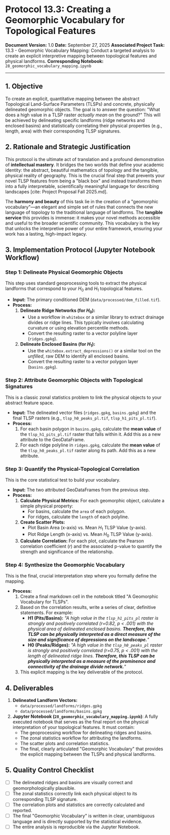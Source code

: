 # Protocol 13.3: Creating a Geomorphic Vocabulary for Topological Features

**Document Version:** 1.0
**Date:** September 27, 2025
**Associated Project Task:** 13.3 - Geomorphic Vocabulary Mapping: Conduct a targeted analysis to create an explicit interpretive mapping between topological features and physical landforms.
**Corresponding Notebook:** `28_geomorphic_vocabulary_mapping.ipynb`

---

## 1. Objective

To create an explicit, quantitative mapping between the abstract Topological Land-Surface Parameters (TLSPs) and concrete, physically delineated geomorphic objects. The goal is to answer the question: "What does a high value in a TLSP raster *actually mean* on the ground?" This will be achieved by delineating specific landforms (ridge networks and enclosed basins) and statistically correlating their physical properties (e.g., length, area) with their corresponding TLSP signatures.

## 2. Rationale and Strategic Justification

This protocol is the ultimate act of translation and a profound demonstration of **intellectual mastery**. It bridges the two worlds that define your academic identity: the abstract, beautiful mathematics of topology and the tangible, physical reality of geography. This is the crucial final step that prevents your novel TLSP features from being a "black box" and instead transforms them into a fully interpretable, scientifically meaningful language for describing landscapes [cite: Project Proposal Fall 2025.md].

The **harmony and beauty** of this task lie in the creation of a "geomorphic vocabulary"—an elegant and simple set of rules that connects the new language of topology to the traditional language of landforms. The **tangible service** this provides is immense: it makes your novel methods accessible and useful to the broader scientific community. This vocabulary is the key that unlocks the interpretive power of your entire framework, ensuring your work has a lasting, high-impact legacy.

## 3. Implementation Protocol (Jupyter Notebook Workflow)

### Step 1: Delineate Physical Geomorphic Objects
This step uses standard geoprocessing tools to extract the physical landforms that correspond to your $H_0$ and $H_1$ topological features.

* **Input:** The primary conditioned DEM (`data/processed/dem_filled.tif`).
* **Process:**
    1.  **Delineate Ridge Networks (for $H_0$):**
        * Use a workflow in `whitebox` or a similar library to extract drainage divides or ridge lines. This typically involves calculating curvature or using elevation percentile methods.
        * Convert the resulting raster to a vector polyline layer (`ridges.gpkg`).
    2.  **Delineate Enclosed Basins (for $H_1$):**
        * Use the `whitebox.extract_depressions()` or a similar tool on the *unfilled*, raw DEM to identify all enclosed basins.
        * Convert the resulting raster to a vector polygon layer (`basins.gpkg`).

### Step 2: Attribute Geomorphic Objects with Topological Signatures
This is a classic zonal statistics problem to link the physical objects to your abstract feature space.

* **Input:** The delineated vector files (`ridges.gpkg`, `basins.gpkg`) and the final TLSP rasters (e.g., `tlsp_h0_peaks_pl.tif`, `tlsp_h1_pits_pl.tif`).
* **Process:**
    1.  For each basin polygon in `basins.gpkg`, calculate the **mean value** of the `tlsp_h1_pits_pl.tif` raster that falls within it. Add this as a new attribute to the GeoDataFrame.
    2.  For each ridge polyline in `ridges.gpkg`, calculate the **mean value** of the `tlsp_h0_peaks_pl.tif` raster along its path. Add this as a new attribute.

### Step 3: Quantify the Physical-Topological Correlation
This is the core statistical test to build your vocabulary.

* **Input:** The two attributed GeoDataFrames from the previous step.
* **Process:**
    1.  **Calculate Physical Metrics:** For each geomorphic object, calculate a simple physical property:
        * For basins, calculate the `area` of each polygon.
        * For ridges, calculate the `length` of each polyline.
    2.  **Create Scatter Plots:**
        * Plot Basin Area (x-axis) vs. Mean $H_1$ TLSP Value (y-axis).
        * Plot Ridge Length (x-axis) vs. Mean $H_0$ TLSP Value (y-axis).
    3.  **Calculate Correlation:** For each plot, calculate the Pearson correlation coefficient ($r$) and the associated p-value to quantify the strength and significance of the relationship.



### Step 4: Synthesize the Geomorphic Vocabulary
This is the final, crucial interpretation step where you formally define the mapping.

* **Process:**
    1.  Create a final markdown cell in the notebook titled "A Geomorphic Vocabulary for TLSPs".
    2.  Based on the correlation results, write a series of clear, definitive statements. For example:
        * **H1 (Pits/Basins):** *"A high value in the `tlsp_h1_pits_pl` raster is strongly and positively correlated (r=0.82, p < .001) with the physical area of delineated enclosed basins. **Therefore, this TLSP can be physically interpreted as a direct measure of the size and significance of depressions on the landscape.**"*
        * **H0 (Peaks/Ridges):** *"A high value in the `tlsp_h0_peaks_pl` raster is strongly and positively correlated (r=0.75, p < .001) with the length of delineated ridge lines. **Therefore, this TLSP can be physically interpreted as a measure of the prominence and connectivity of the drainage divide network.**"*
    3.  This explicit mapping is the key deliverable of the protocol.

## 4. Deliverables

1.  **Delineated Landform Vectors:**
    * `data/processed/landforms/ridges.gpkg`
    * `data/processed/landforms/basins.gpkg`
2.  **Jupyter Notebook (`28_geomorphic_vocabulary_mapping.ipynb`)**: A fully executed notebook that serves as the final report on the physical interpretation of your topological features. It must contain:
    * The geoprocessing workflow for delineating ridges and basins.
    * The zonal statistics workflow for attributing the landforms.
    * The scatter plots and correlation statistics.
    * The final, clearly articulated "Geomorphic Vocabulary" that provides the explicit mapping between the TLSPs and physical landforms.

## 5. Quality Control Checklist

* [ ] The delineated ridges and basins are visually correct and geomorphologically plausible.
* [ ] The zonal statistics correctly link each physical object to its corresponding TLSP signature.
* [ ] The correlation plots and statistics are correctly calculated and reported.
* [ ] The final "Geomorphic Vocabulary" is written in clear, unambiguous language and is directly supported by the statistical evidence.
* [ ] The entire analysis is reproducible via the Jupyter Notebook.